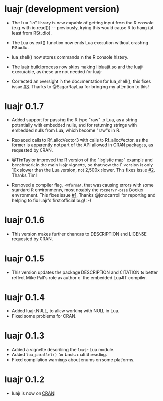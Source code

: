 # luajr (development version)

-   The Lua "io" library is now capable of getting input from the R console
    (e.g. with io.read()) -- previously, trying this would cause R to hang
    (at least from RStudio).
    
-   The Lua os.exit() function now ends Lua execution without crashing RStudio.

-   lua_shell() now stores commands in the R console history.

-   The luajr build process now skips making libluajit.so and the luajit 
    executable, as these are not needed for luajr.
    
-   Corrected an oversight in the documentation for lua_shell(); this fixes
    issue [#3](https://github.com/nicholasdavies/luajr/issues/3). Thanks to
    @SugarRayLua for bringing my attention to this!

# luajr 0.1.7

-   Added support for passing the R type "raw" to Lua, as a string potentially
    with embedded nulls, and for returning strings with embedded nulls from 
    Lua, which become "raw"s in R.
    
-   Replaced calls to Rf_allocVector3 with calls to Rf_allocVector, as the 
    former is apparently not part of the API allowed in CRAN packages, as 
    requested by CRAN.

-   @TimTaylor improved the R version of the "logistic map" example and 
    benchmark in the main luajr vignette, so that now the R version is only 
    10x slower than the Lua version, not 2,500x slower. This fixes issue 
    [#2](https://github.com/nicholasdavies/luajr/issues/2). Thanks Tim!

-   Removed a compiler flag, `-Wformat`, that was causing errors with some 
    standard R environments, most notably the `rocker/r-base` Docker 
    environment. This fixes issue 
    [#1](https://github.com/nicholasdavies/luajr/issues/1). Thanks @jonocarroll 
    for reporting and helping to fix luajr's first official bug! :-)

# luajr 0.1.6

-   This version makes further changes to DESCRIPTION and LICENSE requested
    by CRAN.

# luajr 0.1.5

-   This version updates the package DESCRIPTION and CITATION to better reflect
    Mike Pall's role as author of the embedded LuaJIT compiler.

# luajr 0.1.4

-   Added luajr.NULL, to allow working with NULL in Lua.
-   Fixed some problems for CRAN.

# luajr 0.1.3

-   Added a vignette describing the `luajr` Lua module.
-   Added `lua_parallel()` for basic multithreading.
-   Fixed compilation warnings about enums on some platforms.

# luajr 0.1.2

-   luajr is now on [CRAN](https://CRAN.R-project.org/package=luajr)!
